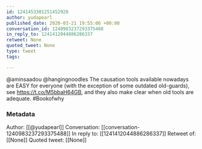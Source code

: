 ```yaml
---
id: 1241453301251452928
author: yudapearl
published_date: 2020-03-21 19:55:06 +00:00
conversation_id: 1240983237293375488
in_reply_to: 1241412044886286337
retweet: None
quoted_tweet: None
type: tweet
tags:

---
```


@aminsaadou @hangingnoodles The causation tools available nowadays are EASY for everyone (with the exception of some outdated old-guards), see  https://t.co/M5bbaH64GB, and they also make clear when old tools are adequate. #Bookofwhy

### Metadata

Author: [[@yudapearl]]
Conversation: [[conversation-1240983237293375488]]
In reply to: [[1241412044886286337]]
Retweet of: [[None]]
Quoted tweet: [[None]]
